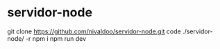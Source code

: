 # servidor-node

git clone https://github.com/nivaldoo/servidor-node.git 
code ./servidor-node/ -r
npm i
npm run dev
